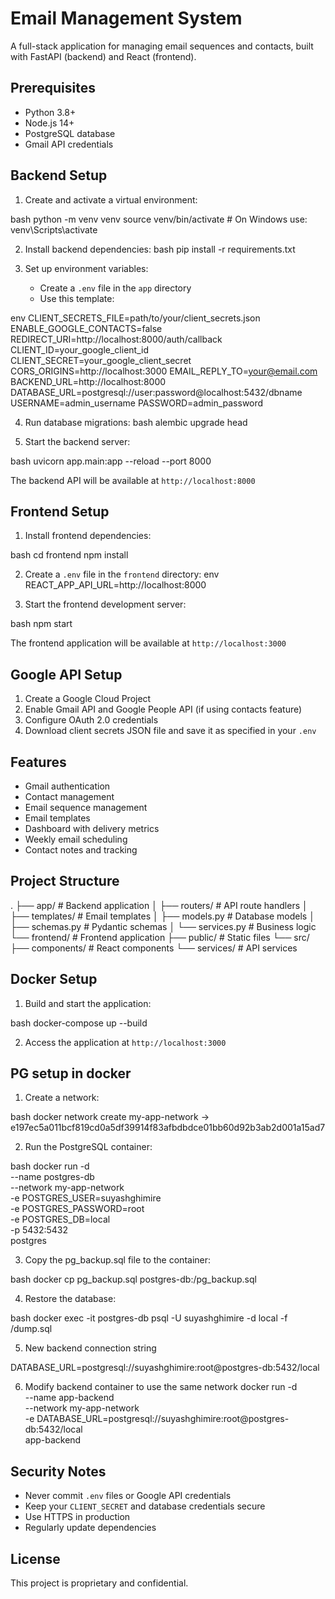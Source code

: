 # Email Management System

A full-stack application for managing email sequences and contacts, built with FastAPI (backend) and React (frontend).

## Prerequisites

- Python 3.8+
- Node.js 14+
- PostgreSQL database
- Gmail API credentials

## Backend Setup

1. Create and activate a virtual environment:

bash
python -m venv venv
source venv/bin/activate # On Windows use: venv\Scripts\activate


2. Install backend dependencies:
bash
pip install -r requirements.txt


3. Set up environment variables:
   - Create a `.env` file in the `app` directory
   - Use this template:

env
CLIENT_SECRETS_FILE=path/to/your/client_secrets.json
ENABLE_GOOGLE_CONTACTS=false
REDIRECT_URI=http://localhost:8000/auth/callback
CLIENT_ID=your_google_client_id
CLIENT_SECRET=your_google_client_secret
CORS_ORIGINS=http://localhost:3000
EMAIL_REPLY_TO=your@email.com
BACKEND_URL=http://localhost:8000
DATABASE_URL=postgresql://user:password@localhost:5432/dbname
USERNAME=admin_username
PASSWORD=admin_password


4. Run database migrations:
bash
alembic upgrade head

5. Start the backend server:

bash
uvicorn app.main:app --reload --port 8000

The backend API will be available at `http://localhost:8000`

## Frontend Setup

1. Install frontend dependencies:

bash
cd frontend
npm install

2. Create a `.env` file in the `frontend` directory:
env
REACT_APP_API_URL=http://localhost:8000

3. Start the frontend development server:

bash
npm start


The frontend application will be available at `http://localhost:3000`

## Google API Setup

1. Create a Google Cloud Project
2. Enable Gmail API and Google People API (if using contacts feature)
3. Configure OAuth 2.0 credentials
4. Download client secrets JSON file and save it as specified in your `.env`

## Features

- Gmail authentication
- Contact management
- Email sequence management
- Email templates
- Dashboard with delivery metrics
- Weekly email scheduling
- Contact notes and tracking

## Project Structure

.
├── app/ # Backend application
│ ├── routers/ # API route handlers
│ ├── templates/ # Email templates
│ ├── models.py # Database models
│ ├── schemas.py # Pydantic schemas
│ └── services.py # Business logic
└── frontend/ # Frontend application
├── public/ # Static files
└── src/
├── components/ # React components
└── services/ # API services


## Docker Setup

1. Build and start the application:

bash
docker-compose up --build

2. Access the application at `http://localhost:3000`

## PG setup in docker

1. Create a network:

bash
docker network create my-app-network -> e197ec5a011bcf819cd0a5df39914f83afbdbdce01bb60d92b3ab2d001a15ad7


2. Run the PostgreSQL container:

bash
docker run -d \
  --name postgres-db \
  --network my-app-network \
  -e POSTGRES_USER=suyashghimire \
  -e POSTGRES_PASSWORD=root \
  -e POSTGRES_DB=local \
  -p 5432:5432 \
  postgres

3. Copy the pg_backup.sql file to the container:

bash
docker cp pg_backup.sql postgres-db:/pg_backup.sql

4. Restore the database:

bash
docker exec -it postgres-db psql -U suyashghimire -d local -f /dump.sql

5. New backend connection string

DATABASE_URL=postgresql://suyashghimire:root@postgres-db:5432/local

6. Modify backend container to use the same network
docker run -d \
  --name app-backend \
  --network my-app-network \
  -e DATABASE_URL=postgresql://suyashghimire:root@postgres-db:5432/local \
  app-backend




## Security Notes

- Never commit `.env` files or Google API credentials
- Keep your `CLIENT_SECRET` and database credentials secure
- Use HTTPS in production
- Regularly update dependencies

## License

This project is proprietary and confidential.